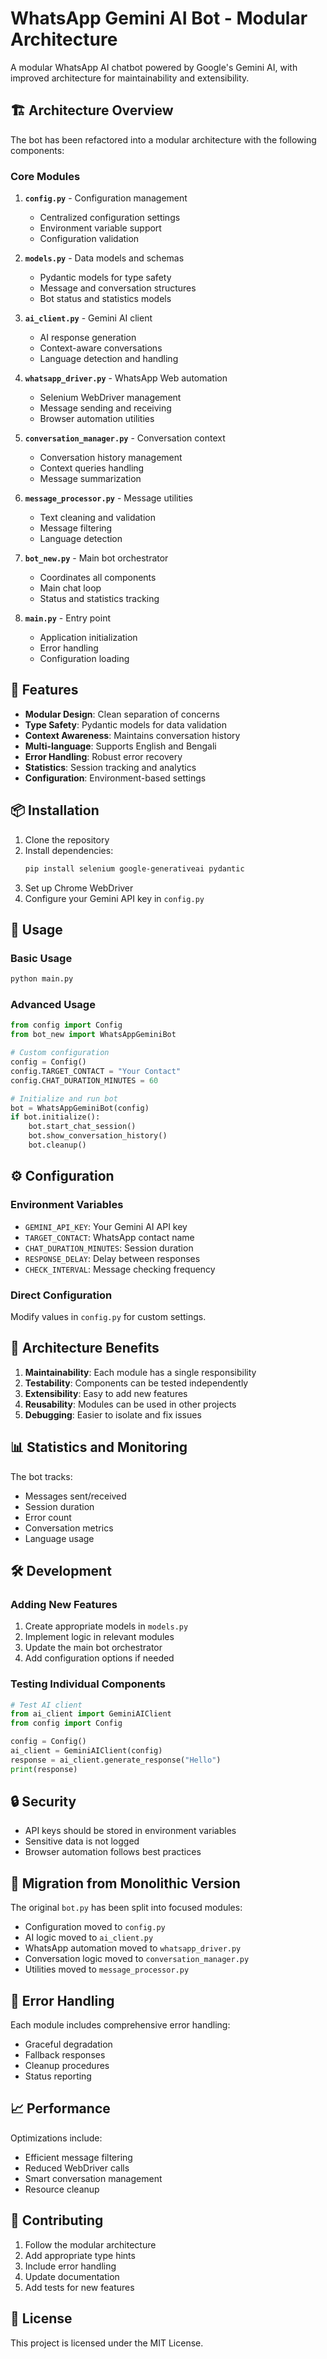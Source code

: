 # WhatsApp Gemini AI Bot - Modular Architecture

A modular WhatsApp AI chatbot powered by Google's Gemini AI, with improved architecture for maintainability and extensibility.

## 🏗️ Architecture Overview

The bot has been refactored into a modular architecture with the following components:

### Core Modules

1. **`config.py`** - Configuration management
   - Centralized configuration settings
   - Environment variable support
   - Configuration validation

2. **`models.py`** - Data models and schemas
   - Pydantic models for type safety
   - Message and conversation structures
   - Bot status and statistics models

3. **`ai_client.py`** - Gemini AI client
   - AI response generation
   - Context-aware conversations
   - Language detection and handling

4. **`whatsapp_driver.py`** - WhatsApp Web automation
   - Selenium WebDriver management
   - Message sending and receiving
   - Browser automation utilities

5. **`conversation_manager.py`** - Conversation context
   - Conversation history management
   - Context queries handling
   - Message summarization

6. **`message_processor.py`** - Message utilities
   - Text cleaning and validation
   - Message filtering
   - Language detection

7. **`bot_new.py`** - Main bot orchestrator
   - Coordinates all components
   - Main chat loop
   - Status and statistics tracking

8. **`main.py`** - Entry point
   - Application initialization
   - Error handling
   - Configuration loading

## 🚀 Features

- **Modular Design**: Clean separation of concerns
- **Type Safety**: Pydantic models for data validation
- **Context Awareness**: Maintains conversation history
- **Multi-language**: Supports English and Bengali
- **Error Handling**: Robust error recovery
- **Statistics**: Session tracking and analytics
- **Configuration**: Environment-based settings

## 📦 Installation

1. Clone the repository
2. Install dependencies:
   ```bash
   pip install selenium google-generativeai pydantic
   ```
3. Set up Chrome WebDriver
4. Configure your Gemini API key in `config.py`

## 🎯 Usage

### Basic Usage
```python
python main.py
```

### Advanced Usage
```python
from config import Config
from bot_new import WhatsAppGeminiBot

# Custom configuration
config = Config()
config.TARGET_CONTACT = "Your Contact"
config.CHAT_DURATION_MINUTES = 60

# Initialize and run bot
bot = WhatsAppGeminiBot(config)
if bot.initialize():
    bot.start_chat_session()
    bot.show_conversation_history()
    bot.cleanup()
```

## ⚙️ Configuration

### Environment Variables
- `GEMINI_API_KEY`: Your Gemini AI API key
- `TARGET_CONTACT`: WhatsApp contact name
- `CHAT_DURATION_MINUTES`: Session duration
- `RESPONSE_DELAY`: Delay between responses
- `CHECK_INTERVAL`: Message checking frequency

### Direct Configuration
Modify values in `config.py` for custom settings.

## 🔧 Architecture Benefits

1. **Maintainability**: Each module has a single responsibility
2. **Testability**: Components can be tested independently
3. **Extensibility**: Easy to add new features
4. **Reusability**: Modules can be used in other projects
5. **Debugging**: Easier to isolate and fix issues

## 📊 Statistics and Monitoring

The bot tracks:
- Messages sent/received
- Session duration
- Error count
- Conversation metrics
- Language usage

## 🛠️ Development

### Adding New Features
1. Create appropriate models in `models.py`
2. Implement logic in relevant modules
3. Update the main bot orchestrator
4. Add configuration options if needed

### Testing Individual Components
```python
# Test AI client
from ai_client import GeminiAIClient
from config import Config

config = Config()
ai_client = GeminiAIClient(config)
response = ai_client.generate_response("Hello")
print(response)
```

## 🔒 Security

- API keys should be stored in environment variables
- Sensitive data is not logged
- Browser automation follows best practices

## 📝 Migration from Monolithic Version

The original `bot.py` has been split into focused modules:
- Configuration moved to `config.py`
- AI logic moved to `ai_client.py`
- WhatsApp automation moved to `whatsapp_driver.py`
- Conversation logic moved to `conversation_manager.py`
- Utilities moved to `message_processor.py`

## 🚨 Error Handling

Each module includes comprehensive error handling:
- Graceful degradation
- Fallback responses
- Cleanup procedures
- Status reporting

## 📈 Performance

Optimizations include:
- Efficient message filtering
- Reduced WebDriver calls
- Smart conversation management
- Resource cleanup

## 🤝 Contributing

1. Follow the modular architecture
2. Add appropriate type hints
3. Include error handling
4. Update documentation
5. Add tests for new features

## 📄 License

This project is licensed under the MIT License.
